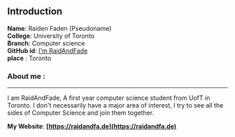 ## Introduction
**Name**:     Raiden Faden (Pseudoname)
<br>
**College**: University of Toronto
<br>
**Branch**: Computer science
<br>
**GitHub id**: [I'm RaidAndFade](https://github.com/raidandfade)
<br>
**place** : Toronto
### About me :
---
I am RaidAndFade, A first year computer science student from UofT in Toronto. 
I don't necessarily have a major area of interest, I try to see all the sides of Computer Science and join them together.

**My Website**:  **[https://raidandfa.de](https://raidandfa.de)**
